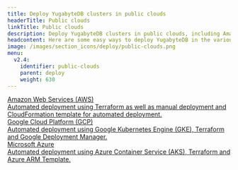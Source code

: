 ```yaml
---
title: Deploy YugabyteDB clusters in public clouds
headerTitle: Public clouds
linkTitle: Public clouds
description: Deploy YugabyteDB clusters in public clouds, including Amazon Web Services (AWS), Google Cloud Platform (GCP), and Microsoft Azure.
headcontent: Here are some easy ways to deploy YugabyteDB in the various public clouds.
image: /images/section_icons/deploy/public-clouds.png
menu:
  v2.4:
    identifier: public-clouds
    parent: deploy
    weight: 630
---
```


<div class="row">
    <div class="col-12 col-md-6 col-lg-12 col-xl-6">
    <a class="section-link icon-offset" href="aws/">
      <div class="head">
        <div class="icon">
          <i class="icon-aws"></i>
        </div>
        <div class="title">Amazon Web Services (AWS)</div>
      </div>
      <div class="body">
        Automated deployment using Terraform as well as manual deployment and CloudFormation template for automated deployment.
      </div>
    </a>
  </div>

  <div class="col-12 col-md-6 col-lg-12 col-xl-6">
    <a class="section-link icon-offset" href="gcp/">
      <div class="head">
        <div class="icon">
          <i class="icon-google"></i>
        </div>
        <div class="title">Google Cloud Platform (GCP)</div>
      </div>
      <div class="body">
        Automated deployment using Google Kubernetes Engine (GKE), Terraform and Google Deployment Manager.
      </div>
    </a>
  </div>

  <div class="col-12 col-md-6 col-lg-12 col-xl-6">
    <a class="section-link icon-offset" href="azure/">
      <div class="head">
        <div class="icon">
          <i class="icon-azure"></i>
        </div>
        <div class="title">Microsoft Azure</div>
      </div>
      <div class="body">
        Automated deployment using Azure Container Service (AKS), Terraform and Azure ARM Template.
      </div>
    </a>
  </div>
</div>
